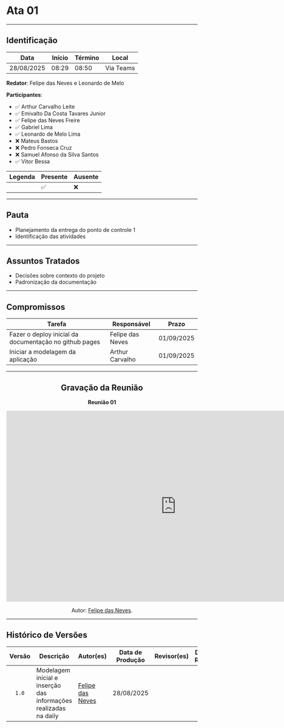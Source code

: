 # Ata 01

---

## Identificação

| Data | Início | Término | Local |
| ---- | ------ | ------- | ----- |
| 28/08/2025 | 08:29 | 08:50 | Via Teams |

**Redator**: Felipe das Neves e Leonardo de Melo

**Participantes**:

- ✅ Arthur Carvalho Leite
- ✅ Emivalto Da Costa Tavares Junior
- ✅ Felipe das Neves Freire
- ✅ Gabriel Lima
- ✅ Leonardo de Melo Lima
- ❌ Mateus Bastos
- ❌ Pedro Fonseca Cruz
- ❌ Samuel Afonso da Silva Santos
- ✅ Vitor Bessa

| Legenda | Presente | Ausente |
| ---- | ------ | ------- |
|  | ✅ | ❌ |
---

## Pauta

- Planejamento da entrega do ponto de controle 1
- Identificação das atividades

---

## Assuntos Tratados

- Decisões sobre contexto do projeto
- Padronização da documentação

---

## Compromissos

| Tarefa | Responsável | Prazo |
| ------ | ----------- | ----- |
| Fazer o deploy inicial da documentação no github pages | Felipe das Neves | 01/09/2025 |
| Iniciar a modelagem da aplicação | Arthur Carvalho | 01/09/2025 |

---

<div align="center">

## Gravação da Reunião

**Reunião 01**

<iframe width="893" height="502" src="https://www.youtube.com/embed/link" title="Reunião 1 - Marventura" frameborder="0" allow="accelerometer; autoplay; clipboard-write; encrypted-media; gyroscope; picture-in-picture; web-share" referrerpolicy="strict-origin-when-cross-origin" allowfullscreen></iframe>

<p>Autor: <a href="https://github.com/FelipeFreire-gf">Felipe das Neves</a>.</p>
</div>

---

## Histórico de Versões

| Versão | Descrição | Autor(es) | Data de Produção | Revisor(es) | Data de Revisão | Incremento do Revisor|
| :----: | --------- | --------- | :--------------: | ----------- | :-------------: | :-------------: |
| `1.0` | Modelagem inicial e inserção das informações realizadas na daily | [Felipe das Neves](https://github.com/FelipeFreire-gf) | 28/08/2025 | | | |